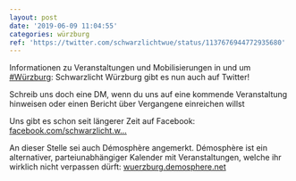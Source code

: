 ```yaml
---
layout: post
date: '2019-06-09 11:04:55'
categories: würzburg
ref: 'https://twitter.com/schwarzlichtwue/status/1137676944772935680'
---
```

Informationen zu Veranstaltungen und Mobilisierungen in und um [#Würzburg](/t/würzburg): Schwarzlicht Würzburg gibt es nun auch auf Twitter!

Schreib uns doch eine DM, wenn du uns auf eine kommende Veranstaltung hinweisen oder einen Bericht über Vergangene einreichen willst

Uns gibt es schon seit längerer Zeit auf Facebook: [facebook.com/schwarzlicht.w…](https://www.facebook.com/schwarzlicht.wue/)

An dieser Stelle sei auch Démosphère angemerkt. Démosphère ist ein alternativer, parteiunabhängiger Kalender mit Veranstaltungen, welche ihr wirklich nicht verpassen dürft: [wuerzburg.demosphere.net](https://wuerzburg.demosphere.net/)